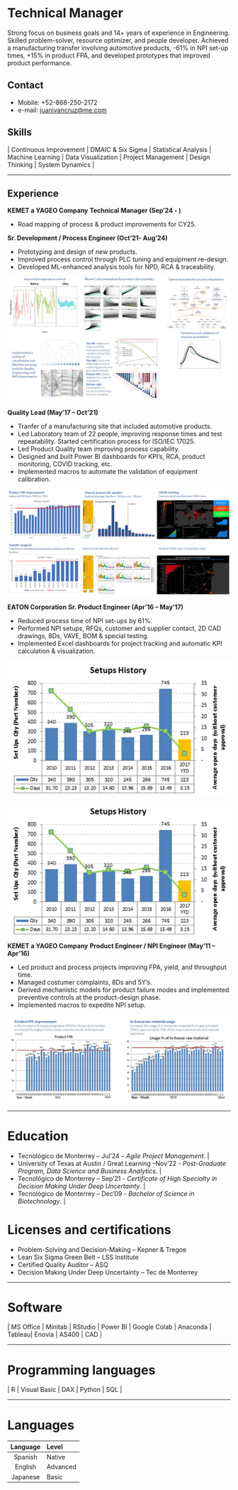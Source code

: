 # Technical Manager
Strong focus on business goals and 14+ years of experience in Engineering. Skilled problem-solver, resource optimizer, and people developer. Achieved a manufacturing transfer involving automotive products, -61% in NPI set-up times, +15% in product FPA, and developed prototypes that improved product performance.
## Contact
- Mobile: +52-868-250-2172
- e-mail: juanivancruz@me.com

## Skills
| Continuous Improvement | DMAIC & Six Sigma | Statistical Analysis | Machine Learning | Data Visualization | Project Management | Design Thinking | System Dynamics |

---

## Experience
**KEMET a YAGEO Company**
**Technical Manager (Sep’24 - )**
- Road mapping of process & product improvements for CY25.

**Sr. Development / Process Engineer (Oct’21- Aug’24)**
- Prototyping and design of new products.
- Improved process control through PLC tuning and equipment re-design.
- Developed ML-enhanced analysis tools for NPD, RCA & traceability.

![R&D Sr Proc Engineer](/assets/RND_Sr_Proc_Eng.JPG)

**Quality Lead (May’17 – Oct’21)**
- Tranfer of a manufacturing site that included automotive products.
- Led Laboratory team of 22 people, improving response times and test repeatability. Started certification process for ISO/IEC 17025.
- Led Product Quality team improving process capability.
- Designed and built Power BI dashboards for KPI’s, RCA, product monitoring, COVID tracking, etc.
- Implemented macros to automate the validation of equipment calibration.

![Summary_QL](/assets/Summary_2017_to_2021_01.JPG)

**EATON Corporation**
**Sr. Product Engineer (Apr’16 – May’17)**
- Reduced process time of NPI set-ups by 61%.
- Performed NPI setups, RFQs, customer and supplier contact, 2D CAD drawings, 8Ds, VAVE, BOM & special testing.
- Implemented Excel dashboards for project tracking and automatic KPI calculation & visualization.

![Sr Prod Eng](/assets/setups_Sr_Prod_Eng.png)

<p>
<img align="center" src="/assets/setups_Sr_Prod_Eng.png">
<p>

**KEMET a YAGEO Company**
**Product Engineer / NPI Engineer (May’11 – Apr’16)**
- Led product and process projects improving FPA, yield, and throughput time.
- Managed costumer complaints, 8Ds and 5Y’s.
- Derived mechanistic models for product failure modes and implemented preventive controls at the product-design phase.
- Implemented macros to expedite NPI setup.

![Product Engineer](/assets/FPA_InhouseMaterial_2013_to_2014.JPG)
  
---

# Education
- Tecnológico de Monterrey – Jul’24 – *Agile Project Management*. |
- University of Texas at Austin / Great Learning –Nov’22 - *Post-Graduate Program, Data Science and Business Analytics*. |
- Tecnológico de Monterrey – Sep’21 - *Certificate of High Specialty in Decision Making Under Deep Uncertainty*. |
- Tecnológico de Monterrey – Dec’09 - *Bachelor of Science in Biotechnology*. |
  


# Licenses and certifications
- Problem-Solving and Decision-Making – Kepner & Tregoe 
- Lean Six Sigma Green Belt – LSS Institute
- Certified Quality Auditor – ASQ
- Decision Making Under Deep Uncertainty – Tec de Monterrey
  
---

# Software
| MS Office | Minitab | RStudio | Power BI  | Google Colab | Anaconda | Tableau| Enovia | AS400 | CAD |

---

# Programming languages
| R | Visual Basic | DAX | Python | SQL |

---

# Languages

| Language |  Level  |
| :----:   | :--- |
| Spanish  | Native |
| English  | Advanced |
| Japanese | Basic |


